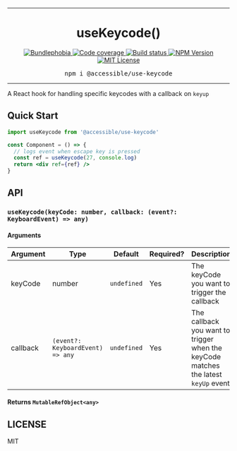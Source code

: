 <hr>
<div align="center">
  <h1 align="center">
    useKeycode()
  </h1>
</div>

<p align="center">
  <a href="https://bundlephobia.com/result?p=@accessible/use-keycode">
    <img alt="Bundlephobia" src="https://img.shields.io/bundlephobia/minzip/@accessible/use-keycode?style=for-the-badge&labelColor=24292e">
  </a>
  <a aria-label="Code coverage report" href="https://codecov.io/gh/accessible-ui/use-keycode">
    <img alt="Code coverage" src="https://img.shields.io/codecov/c/gh/accessible-ui/use-keycode?style=for-the-badge&labelColor=24292e">
  </a>
  <a aria-label="Build status" href="https://travis-ci.org/accessible-ui/use-keycode">
    <img alt="Build status" src="https://img.shields.io/travis/accessible-ui/use-keycode?style=for-the-badge&labelColor=24292e">
  </a>
  <a aria-label="NPM version" href="https://www.npmjs.com/package/@accessible/use-keycode">
    <img alt="NPM Version" src="https://img.shields.io/npm/v/@accessible/use-keycode?style=for-the-badge&labelColor=24292e">
  </a>
  <a aria-label="License" href="https://jaredlunde.mit-license.org/">
    <img alt="MIT License" src="https://img.shields.io/npm/l/@accessible/use-keycode?style=for-the-badge&labelColor=24292e">
  </a>
</p>

<pre align="center">npm i @accessible/use-keycode</pre>
<hr>

A React hook for handling specific keycodes with a callback on `keyup`

## Quick Start

```jsx harmony
import useKeycode from '@accessible/use-keycode'

const Component = () => {
  // logs event when escape key is pressed
  const ref = useKeycode(27, console.log)
  return <div ref={ref} />
}
```

## API

### `useKeycode(keyCode: number, callback: (event?: KeyboardEvent) => any)`

#### Arguments

| Argument | Type                             | Default     | Required? | Description                                                                        |
| -------- | -------------------------------- | ----------- | --------- | ---------------------------------------------------------------------------------- |
| keyCode  | number                           | `undefined` | Yes       | The keyCode you want to trigger the callback                                       |
| callback | `(event?: KeyboardEvent) => any` | `undefined` | Yes       | The callback you want to trigger when the keyCode matches the latest `keyUp` event |

#### Returns `MutableRefObject<any>`

## LICENSE

MIT
